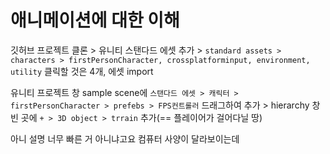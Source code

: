 # 애니메이션에 대한 이해

깃허브 프로젝트 클론 > 유니티 스탠다드 에셋 추가 > `standard assets > characters > firstPersonCharacter, crossplatforminput, environment, utility` 클릭할 것은 4개, 에셋 import  
  
유니티 프로젝트 창 sample scene에 `스탠다드 에셋 > 캐릭터 > firstPersonCharacter > prefebs > FPS컨트롤러` 드래그하여 추가 > hierarchy 창 빈 곳에 `+ > 3D object > trrain` 추가(== 플레이어가 걸어다닐 땅)  
  
아니 설명 너무 빠른 거 아니냐고요 컴퓨터 사양이 달라보이는데
